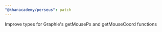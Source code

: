 ```yaml
---
"@khanacademy/perseus": patch
---
```


Improve types for Graphie's getMousePx and getMouseCoord functions
